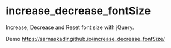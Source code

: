 # increase_decrease_fontSize
Increase, Decrease and Reset font size with jQuery.

Demo
https://sarnaskadir.github.io/increase_decrease_fontSize/
